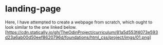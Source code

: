 # landing-page
Here, I have attempted to create a webpage from scratch, which ought to look similar to the one linked below. 
[https://cdn.statically.io/gh/TheOdinProject/curriculum/81a5d553f4073e593d23a6ab00d50eef8620796d/foundations/html_css/project/imgs/01.png]
